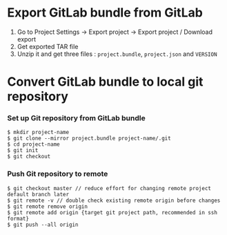 # Export GitLab bundle from GitLab

1) Go to Project Settings -> Export project -> Export project / Download export
2) Get exported TAR file
3) Unzip it and get three files : `project.bundle`, `project.json` and `VERSION`

# Convert GitLab bundle to local git repository

### Set up Git repository from GitLab bundle
```
$ mkdir project-name
$ git clone --mirror project.bundle project-name/.git
$ cd project-name
$ git init
$ git checkout
```

### Push Git repository to remote
```
$ git checkout master // reduce effort for changing remote project default branch later
$ git remote -v // double check existing remote origin before changes
$ git remote remove origin
$ git remote add origin {target git project path, recommended in ssh format}
$ git push --all origin
```
